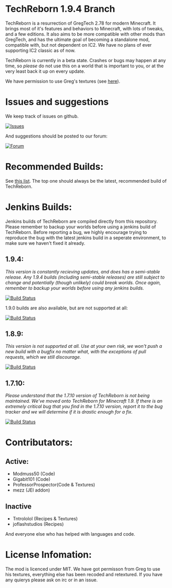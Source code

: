 # TechReborn 1.9.4 Branch

TechReborn is a resurrection of GregTech 2.78 for modern Minecraft. It brings most of it's features and behaviors to Minecraft, with lots of tweaks, and a few editions. It also aims to be more compatible with other mods than GregTech, and has the ultimate goal of becoming a standalone mod, compatible with, but not dependent on IC2. We have no plans of ever supporting IC2 classic as of now.

TechReborn is currently in a beta state. Crashes or bugs may happen at any time, so *please* do not use this on a world that is important to you, or at the very least back it up on every update.

We have permission to use Greg's textures (see [here](https://i.imgur.com/YQEMrq5.png?1)).

# Issues and suggestions

We keep track of issues on github.

[![Issues](https://img.shields.io/badge/TechReborn-Issues-0066ff.svg)](https://github.com/TechReborn/TechReborn/issues)

And suggestions should be posted to our forum:

[![Forum](https://img.shields.io/badge/TechReborn-Forum-0066ff.svg)](http://forum.techreborn.ovh/)

# Recommended Builds:

See [this list](http://minecraft.curseforge.com/projects/techreborn/files?sort=releasetype). The top one should always be the latest, recommended build of TechReborn.

# Jenkins Builds:

Jenkins builds of TechReborn are compiled directly from this repository. Please remember to backup your worlds before using a jenkins build of TechReborn. Before reporting a bug, we highly encourage trying to reproduce the bug with the latest jenkins build in a seperate environment, to make sure we haven't fixed it already.

1.9.4:
---

*This version is constantly recieving updates, and does has a semi-stable release. Any 1.9.4 builds (including semi-stable releases) are still subject to change and potentially (though unlikely) could break worlds. Once again, remember to backup your worlds before using any jenkins builds.*

[![Build Status](http://modmuss50.me:8080/job/TechReborn/job/TechReborn-1.9.4/badge/icon)](http://modmuss50.me:8080/job/TechReborn/job/TechReborn-1.9.4/)

1.9.0 builds are also available, but are not supported at all:

[![Build Status](http://modmuss50.me:8080/job/TechReborn/job/TechReborn-1.9/badge/icon)](http://modmuss50.me:8080/job/TechReborn/job/TechReborn-1.9/)

1.8.9:
---

*This version is not supported at all. Use at your own risk, we won't push a new build with a bugfix no matter what, with the exceptions of pull requests, which we still discourage.*

[![Build Status](http://modmuss50.me:8080/job/TechReborn/job/TechReborn-1.8.9/badge/icon)](http://modmuss50.me:8080/job/TechReborn/job/TechReborn-1.8.9/)

1.7.10:
---

*Please understand that the 1.7.10 version of TechReborn is not being maintained. We've moved onto TechReborn for Minecraft 1.9. If there is an extremely critical bug that you find in the 1.7.10 version, report it to the bug tracker and we will determine if it is drastic enough for a fix.*

[![Build Status](http://modmuss50.me:8080/job/TechReborn/job/TechReborn-1.7.10/badge/icon)](http://modmuss50.me:8080/job/TechReborn/job/TechReborn-1.7.10/)

# Contributators:

Active:
-------

 - Modmuss50 (Code)
 - Gigabit101 (Code)
 - ProfessorProspector(Code & Textures)
 - mezz (JEI addon)

Inactive
-------

 - Tntrololol (Recipes & Textures)
 - joflashstudios (Recipes)

 And everyone else who has helped with languages and code.
 
# License Infomation:
 
 The mod is licenced under MIT. We have got permisson from Greg to use his textures, everything else has been recoded and retextured. If you have any quierys please ask on irc or in an issue.
